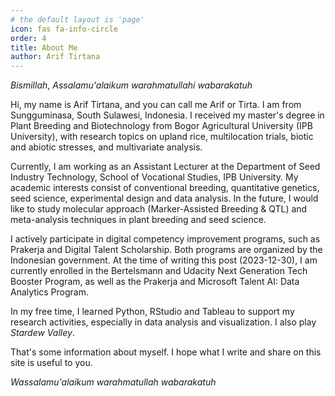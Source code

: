 ```yaml
---
# the default layout is 'page'
icon: fas fa-info-circle
order: 4
title: About Me
author: Arif Tirtana
---
```


_Bismillah_, _Assalamu'alaikum warahmatullahi wabarakatuh_

Hi, my name is Arif Tirtana, and you can call me Arif or Tirta. I am from Sungguminasa, South Sulawesi, Indonesia. I received my master's degree in Plant Breeding and Biotechnology from Bogor Agricultural University (IPB University), with research topics on upland rice, multilocation trials, biotic and abiotic stresses, and multivariate analysis. 

Currently, I am working as an Assistant Lecturer at the Department of Seed Industry Technology, School of Vocational Studies, IPB University. My academic interests consist of conventional breeding, quantitative genetics, seed science, experimental design and data analysis. In the future, I would like to study molecular approach (Marker-Assisted Breeding & QTL) and meta-analysis techniques in plant breeding and seed science.

I actively participate in digital competency improvement programs, such as Prakerja and Digital Talent Scholarship. Both programs are organized by the Indonesian government. At the time of writing this post (2023-12-30), I am currently enrolled in the Bertelsmann and Udacity Next Generation Tech Booster Program, as well as the Prakerja and Microsoft Talent AI: Data Analytics Program.

In my free time, I learned Python, RStudio and Tableau to support my research activities, especially in data analysis and visualization. I also play _Stardew Valley_. 

That's some information about myself. I hope what I write and share on this site is useful to you. 

_Wassalamu'alaikum warahmatullah wabarakatuh_

